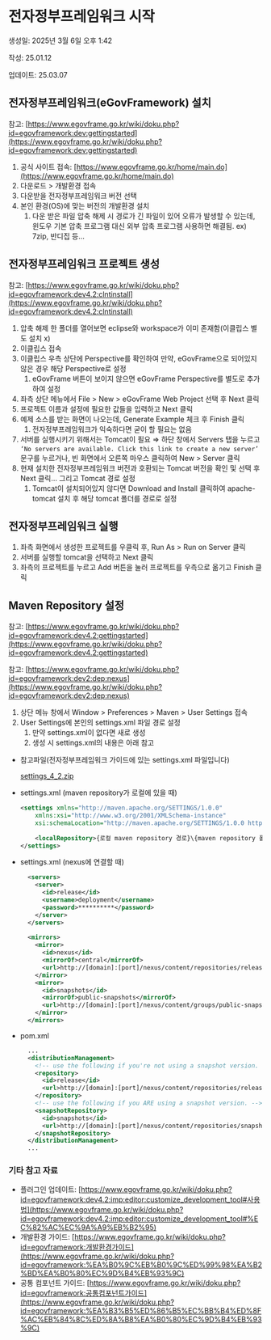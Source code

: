 # 전자정부프레임워크 시작

생성일: 2025년 3월 6일 오후 1:42

작성: 25.01.12

업데이트: 25.03.07

## 전자정부프레임워크(eGovFramework) 설치

참고: [https://www.egovframe.go.kr/wiki/doku.php?id=egovframework:dev:gettingstarted](https://www.egovframe.go.kr/wiki/doku.php?id=egovframework:dev:gettingstarted)

1. 공식 사이트 접속: [https://www.egovframe.go.kr/home/main.do](https://www.egovframe.go.kr/home/main.do)
2. 다운로드 > 개발환경 접속
3. 다운받을 전자정부프레임워크 버전 선택
4. 본인 환경(OS)에 맞는 버전의 개발환경 설치
    1. 다운 받은 파일 압축 해제 시 경로가 긴 파일이 있어 오류가 발생할 수 있는데, 윈도우 기본 압축 프로그램 대신 외부 압축 프로그램 사용하면 해결됨. ex) 7zip, 반디집 등…

## 전자정부프레임워크 프로젝트 생성

참고: [https://www.egovframe.go.kr/wiki/doku.php?id=egovframework:dev4.2:clntinstall](https://www.egovframe.go.kr/wiki/doku.php?id=egovframework:dev4.2:clntinstall)

1. 압축 해제 한 폴더를 열어보면 eclipse와 workspace가 이미 존재함(이클립스 별도 설치 x)
2. 이클립스 접속
3. 이클립스 우측 상단에 Perspective를 확인하여 만약, eGovFrame으로 되어있지 않은 경우 해당 Perspective로 설정
    1. eGovFrame 버튼이 보이지 않으면 eGovFrame Perspective를 별도로 추가하여 설정
4. 좌측 상단 메뉴에서 File > New > eGovFrame Web Project 선택 후 Next 클릭
5. 프로젝트 이름과 설정에 필요한 값들을 입력하고 Next 클릭
6. 예제 소스를 받는 화면이 나오는데, Generate Example 체크 후 Finish 클릭
    1. 전자정부프레임워크가 익숙하다면 굳이 할 필요는 없음
7. 서버를 실행시키기 위해서는 Tomcat이 필요 ⇒ 하단 창에서 Servers 탭을 누르고 `‘No servers are available. Click this link to create a new server’` 문구를 누르거나, 빈 화면에서 오른쪽 마우스 클릭하여 New > Server 클릭
8. 현재 설치한 전자정부프레임워크 버전과 호환되는 Tomcat 버전을 확인 및 선택 후 Next 클릭… 그리고 Tomcat 경로 설정
    1. Tomcat이 설치되어있지 않다면 Download and Install 클릭하여 apache-tomcat 설치 후 해당 tomcat 폴더를 경로로 설정

## 전자정부프레임워크 실행

1. 좌측 화면에서 생성한 프로젝트를 우클릭 후, Run As > Run on Server 클릭
2. 서버를 실행할 tomcat을 선택하고 Next 클릭
3. 좌측의 프로젝트를 누르고 Add 버튼을 눌러 프로젝트를 우측으로 옮기고 Finish 클릭

## Maven Repository 설정

참고: [https://www.egovframe.go.kr/wiki/doku.php?id=egovframework:dev4.2:gettingstarted](https://www.egovframe.go.kr/wiki/doku.php?id=egovframework:dev4.2:gettingstarted)

참고: [https://www.egovframe.go.kr/wiki/doku.php?id=egovframework:dev2:dep:nexus](https://www.egovframe.go.kr/wiki/doku.php?id=egovframework:dev2:dep:nexus)

1. 상단 메뉴 창에서 Window > Preferences > Maven > User Settings 접속
2. User Settings에 본인의 settings.xml 파일 경로 설정
    1. 만약 settings.xml이 없다면 새로 생성
    2. 생성 시 settings.xml의 내용은 아래 참고
- 참고파일(전자정부프레임워크 가이드에 있는 settings.xml 파일입니다)
    
    [settings_4_2.zip](settings_4_2.zip)
    
- settings.xml (maven repository가 로컬에 있을 때)
    
    ```xml
    <settings xmlns="http://maven.apache.org/SETTINGS/1.0.0" 
    	xmlns:xsi="http://www.w3.org/2001/XMLSchema-instance" 
        xsi:schemaLocation="http://maven.apache.org/SETTINGS/1.0.0 http://maven.apache.org/xsd/settings-1.0.0.xsd">
        
    	<localRepository>{로컬 maven repository 경로}\{maven repository 폴더명}/repository</localRepository>
    </settings>
    ```
    
- settings.xml (nexus에 연결할 때)
    
    ```xml
      <servers>
        <server>
          <id>release</id>
          <username>deployment</username>
          <password>**********</password>
        </server>
      </servers>
      
      <mirrors>
        <mirror>
          <id>nexus</id>
          <mirrorOf>central</mirrorOf>
          <url>http://[domain]:[port]/nexus/content/repositories/releases/</url>
        </mirror>
        <mirror>  
          <id>snapshots</id>  
          <mirrorOf>public-snapshots</mirrorOf>  
          <url>http://[domain]:[port]/nexus/content/groups/public-snapshots/</url>  
        </mirror>  
      </mirrors>
    ```
    
- pom.xml
    
    ```xml
      ...
      <distributionManagement>  
        <!-- use the following if you're not using a snapshot version. -->  
        <repository>  
          <id>release</id>  
          <url>http://[domain]:[port]/nexus/content/repositories/releases/</url>  
        </repository>  
        <!-- use the following if you ARE using a snapshot version. -->  
        <snapshotRepository>  
          <id>snapshots</id>  
          <url>http://[domain]:[port]/nexus/content/repositories/snapshots/</url>  
        </snapshotRepository>  
      </distributionManagement>
      ...
    ```
    

### 기타 참고 자료

- 플러그인 업데이트: [https://www.egovframe.go.kr/wiki/doku.php?id=egovframework:dev4.2:imp:editor:customize_development_tool#사용법](https://www.egovframe.go.kr/wiki/doku.php?id=egovframework:dev4.2:imp:editor:customize_development_tool#%EC%82%AC%EC%9A%A9%EB%B2%95)
- 개발환경 가이드: [https://www.egovframe.go.kr/wiki/doku.php?id=egovframework:개발환경가이드](https://www.egovframe.go.kr/wiki/doku.php?id=egovframework:%EA%B0%9C%EB%B0%9C%ED%99%98%EA%B2%BD%EA%B0%80%EC%9D%B4%EB%93%9C)
- 공통 컴포넌트 가이드: [https://www.egovframe.go.kr/wiki/doku.php?id=egovframework:공통컴포넌트가이드](https://www.egovframe.go.kr/wiki/doku.php?id=egovframework:%EA%B3%B5%ED%86%B5%EC%BB%B4%ED%8F%AC%EB%84%8C%ED%8A%B8%EA%B0%80%EC%9D%B4%EB%93%9C)
